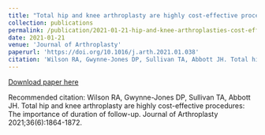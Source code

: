 ```yaml
---
title: "Total hip and knee arthroplasty are highly cost-effective procedures: The importance of duration of follow-up"
collection: publications
permalink: /publication/2021-01-21-hip-and-knee-arthroplasties-cost-effective
date: 2021-01-21
venue: 'Journal of Arthroplasty'
paperurl: 'https://doi.org/10.1016/j.arth.2021.01.038'
citation: 'Wilson RA, Gwynne-Jones DP, Sullivan TA, Abbott JH. Total hip and knee arthroplasty are highly cost-effective procedures: The importance of duration of follow-up. Journal of Arthroplasty 2021;36(6):1864-1872.'
---
```


<a href='https://doi.org/10.1016/j.arth.2021.01.038'>Download paper here</a>

Recommended citation: Wilson RA, Gwynne-Jones DP, Sullivan TA, Abbott JH. Total hip and knee arthroplasty are highly cost-effective procedures: The importance of duration of follow-up. Journal of Arthroplasty 2021;36(6):1864-1872.